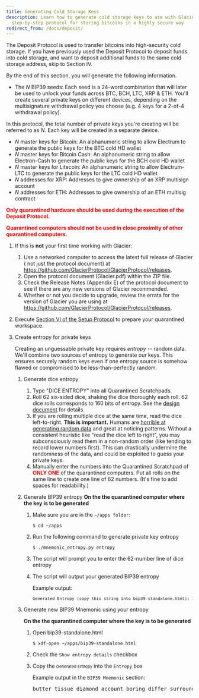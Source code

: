 ```yaml
---
title: Generating Cold Storage Keys
description: Learn how to generate cold storage keys to use with Glacier, the
  step-by-step protocol for storing bitcoins in a highly secure way
redirect_from: /docs/deposit/
---
```


The Deposit Protocol is used to transfer bitcoins into high-security cold storage. If you have previously used the
Deposit Protocol to deposit funds into cold storage, and want to deposit
additional funds to the same cold storage address, skip to Section IV.

By the end of this section, you will generate the following information.

* The <span class="danger">*N* BIP39 seeds</span>: Each seed is a 24-word combination that will later
be used to unlock your funds across BTC, BCH, LTC, XRP & ETH. You'll create several private keys on
different devices, depending on the multisignature withdrawal policy you choose (e.g. 4 keys for a 2-of-4 withdrawal
policy).

In this protocol, the total number of private keys you're creating will be
referred to as *N*. Each key will be created in a separate device.
* <span class="warning">*N* master keys for Bitcoin</span>: An alphanumeric
string to allow Electrum to generate the public keys for the BTC cold HD wallet
* <span class="warning">*N* master keys for Bitcoin Cash</span>: An alphanumeric
string to allow Electron-Cash to generate the public keys for the BCH cold HD wallet
* <span class="warning">*N* master keys for Litecoin</span>: An alphanumeric
string to allow Electrum-LTC to generate the public keys for the LTC cold HD wallet
* <span class="warning">*N* addresses for XRP</span>: Addresses to give ownership of an
XRP multisign account
* <span class="warning">*N* addresses for ETH</span>: Addresses to give ownership of an
ETH multisig contract


**<span style="color: red;">Only quarantined hardware should be used during the execution of the Deposit
Protocol.</span>**

**<span style="color: red;">Quarantined computers should not be used in close proximity of other quarantined computers.</span>**

1. If this is **not** your first time working with Glacier:
    1. Use a networked computer to access the latest full release of Glacier
    ( not just the protocol document) at <https://github.com/GlacierProtocol/GlacierProtocol/releases>.
    2. Open the protocol document (Glacier.pdf) within the ZIP file.
    3. Check the Release Notes (Appendix E) of the protocol document to see if
    there are any new versions of Glacier recommended.
    4. Whether or not you decide to upgrade, review the errata for the version
    of Glacier you are using at <https://github.com/GlacierProtocol/GlacierProtocol/releases>.
2. Execute [Section VI of the Setup Protocol](/docs/setup/quarantined-workspace/) to
prepare your quarantined workspace.
3. Create entropy for private keys

    Creating an unguessable private key requires
    *entropy* -- random data. We'll combine two sources of entropy to generate
    our keys. This ensures securely random keys even if *one* entropy source is
    somehow flawed or compromised to be less-than-perfectly random.

    1. Generate dice entropy
        1. Type "DICE ENTROPY" into all Quarantined Scratchpads.
        2. Roll 62 six-sided dice, shaking the dice thoroughly each roll.
        62 dice rolls corresponds to 160 bits of entropy. See the
        [design document](../design-doc/overview.md) for details.
        3. If you are rolling multiple dice at the same time, read the
        dice left-to-right. **This is important.** Humans are
        [horrible at generating random data](http://journals.plos.org/plosone/article?id=10.1371/journal.pone.0041531)
        and great at noticing patterns. Without a consistent heuristic like
        "read the dice left to right", you may subconsciously read them in a
        non-random order (like tending to record lower numbers first).
        This can drastically undermine the randomness of the data, and could be
        exploited to guess your private keys.
        4. Manually enter the <span class="danger">numbers</span> into the
        Quarantined Scratchpad of **<span style="color: red;">ONLY ONE</span>** of the quarantined computers.
        Put all rolls on the same line to create <span class="danger">one line of 62 numbers</span>. (It's fine
        to add spaces for readability.)


    2. Generate BIP39 entropy
      **On the the quarantined computer where the key is to be generated**
        1. Make sure you are in the `~/apps folder`:
           ```
           $ cd ~/apps
           ```
        2. Run the following command to generate private key entropy
           ```
           $ ./mnemonic_entropy.py entropy
        3. The script will prompt you to enter the 62-number line of dice entropy
        4. The script will output your generated BIP39 entropy

           Example output:
           <pre><span class="danger" style="font-size: 11px;">Generated Entropy (copy this string into bip39-standalone.html): 1f5c58f480c19e7bb6a566444f93266aa62e37c97bb28b0658effba47e563bd1</span></pre>

    3. Generate new BIP39 Mnemonic using your entropy

       **On the the quarantined computer where the key is to be generated**
        1. Open bip39-standalone.html
           ```
           $ xdf-open ~/apps/bip39-standalone.html
           ```
        2. Check the `Show entropy details` checkbox
        3. Copy the <span class="danger" style="font-size: 11px;">Generated Entropy</span> into the `Entropy` box

           Example output in the `BIP39 Mnemonic` section:

           <pre><span class="danger">butter tissue diamond account boring differ surround proud dust lady sister stem glass brief chalk iron mention crazy desk warrior elevator climb urban chat</span></pre>
